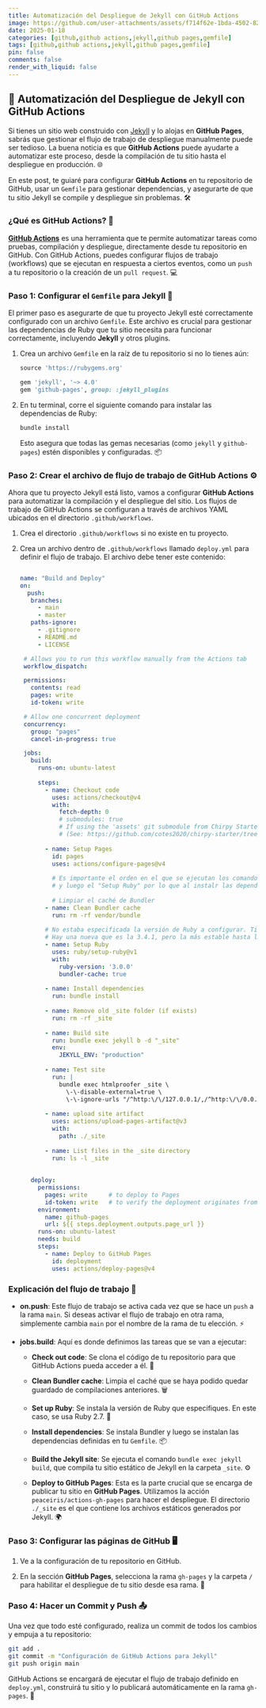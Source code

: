 ```yaml
---
title: Automatización del Despliegue de Jekyll con GitHub Actions
image: https://github.com/user-attachments/assets/f714f62e-1bda-4502-8290-ddb5e72cfe5e
date: 2025-01-18
categories: [github,github actions,jekyll,github pages,gemfile]
tags: [github,github actions,jekyll,github pages,gemfile]
pin: false
comments: false
render_with_liquid: false
---
```



## 🚀 Automatización del Despliegue de Jekyll con GitHub Actions

Si tienes un sitio web construido con [Jekyll](https://jekyllrb.com/) y lo alojas en **GitHub Pages**, sabrás que gestionar el flujo de trabajo de despliegue manualmente puede ser tedioso. La buena noticia es que **GitHub Actions** puede ayudarte a automatizar este proceso, desde la compilación de tu sitio hasta el despliegue en producción. 🌐

En este post, te guiaré para configurar **GitHub Actions** en tu repositorio de GitHub, usar un `Gemfile` para gestionar dependencias, y asegurarte de que tu sitio Jekyll se compile y despliegue sin problemas. 🛠️

### ¿Qué es GitHub Actions? 🤔

[**GitHub Actions**](https://github.com/features/actions) es una herramienta que te permite automatizar tareas como pruebas, compilación y despliegue, directamente desde tu repositorio en GitHub. Con GitHub Actions, puedes configurar flujos de trabajo (workflows) que se ejecutan en respuesta a ciertos eventos, como un `push` a tu repositorio o la creación de un `pull request`. 💻

### Paso 1: Configurar el `Gemfile` para Jekyll 📄

El primer paso es asegurarte de que tu proyecto Jekyll esté correctamente configurado con un archivo `Gemfile`. Este archivo es crucial para gestionar las dependencias de Ruby que tu sitio necesita para funcionar correctamente, incluyendo **Jekyll** y otros plugins.

1. Crea un archivo `Gemfile` en la raíz de tu repositorio si no lo tienes aún:

   ```ruby
   source 'https://rubygems.org'

   gem 'jekyll', '~> 4.0'
   gem 'github-pages', group: :jekyll_plugins
   ```

2. En tu terminal, corre el siguiente comando para instalar las dependencias de Ruby:

   ```bash
   bundle install
   ```

   Esto asegura que todas las gemas necesarias (como `jekyll` y `github-pages`) estén disponibles y configuradas. 📦

### Paso 2: Crear el archivo de flujo de trabajo de GitHub Actions ⚙️

Ahora que tu proyecto Jekyll está listo, vamos a configurar **GitHub Actions** para automatizar la compilación y el despliegue del sitio. Los flujos de trabajo de GitHub Actions se configuran a través de archivos YAML ubicados en el directorio `.github/workflows`.

1. Crea el directorio `.github/workflows` si no existe en tu proyecto.

2. Crea un archivo dentro de `.github/workflows` llamado `deploy.yml` para definir el flujo de trabajo. El archivo debe tener este contenido:

   ```yaml
   
   name: "Build and Deploy"
   on:
     push:
      branches:
        - main
        - master
      paths-ignore:
        - .gitignore
        - README.md
        - LICENSE

    # Allows you to run this workflow manually from the Actions tab
    workflow_dispatch:

    permissions:
      contents: read
      pages: write
      id-token: write

    # Allow one concurrent deployment
    concurrency:
      group: "pages"
      cancel-in-progress: true

    jobs:
      build:
        runs-on: ubuntu-latest
    
        steps:
          - name: Checkout code
            uses: actions/checkout@v4
            with:
              fetch-depth: 0
              # submodules: true
              # If using the 'assets' git submodule from Chirpy Starter, uncomment above
              # (See: https://github.com/cotes2020/chirpy-starter/tree/main/assets)
    
          - name: Setup Pages
            id: pages
            uses: actions/configure-pages@v4
            
            # Es importante el orden en el que se ejecutan los comandos. Uno de los errores que había era porque primero hacía "Install dependencies"
            # y luego el "Setup Ruby" por lo que al instalr las dependencias no estaba Ruby contemplado
    
            # Limpiar el caché de Bundler
          - name: Clean Bundler cache
            run: rm -rf vendor/bundle
    
          # No estaba especificada la versión de Ruby a configurar. Tiene que coincidir con la del archivo Gemfile.
          # Hay una nueva que es la 3.4.1, pero la más estable hasta la fecha es la 3.0.0 Importante ponerlo entre comillas.
          - name: Setup Ruby
            uses: ruby/setup-ruby@v1
            with:
              ruby-version: '3.0.0'
              bundler-cache: true
            
          - name: Install dependencies
            run: bundle install
            
          - name: Remove old _site folder (if exists)
            run: rm -rf _site
    
          - name: Build site
            run: bundle exec jekyll b -d "_site"
            env:
              JEKYLL_ENV: "production"
    
          - name: Test site
            run: |
              bundle exec htmlproofer _site \
                \-\-disable-external=true \
                \-\-ignore-urls "/^http:\/\/127.0.0.1/,/^http:\/\/0.0.0.0/,/^http:\/\/localhost/"
    
          - name: upload site artifact
            uses: actions/upload-pages-artifact@v3
            with:
              path: ./_site
              
          - name: List files in the _site directory
            run: ls -l _site
              
    
      deploy:
        permissions:
          pages: write      # to deploy to Pages
          id-token: write   # to verify the deployment originates from an appropriate source
        environment:
          name: github-pages
          url: ${{ steps.deployment.outputs.page_url }}
        runs-on: ubuntu-latest
        needs: build
        steps:
          - name: Deploy to GitHub Pages
            id: deployment
            uses: actions/deploy-pages@v4
   ```

### Explicación del flujo de trabajo 📝

- **on.push**: Este flujo de trabajo se activa cada vez que se hace un `push` a la rama `main`. Si deseas activar el flujo de trabajo en otra rama, simplemente cambia `main` por el nombre de la rama de tu elección. ⚡

- **jobs.build**: Aquí es donde definimos las tareas que se van a ejecutar:
  
  - **Check out code**: Se clona el código de tu repositorio para que GitHub Actions pueda acceder a él. 🔄
 
  - **Clean Bundler cache**: Limpia el caché que se haya podido quedar guardado de compilaciones anteriores. 🗑️
  
  - **Set up Ruby**: Se instala la versión de Ruby que especifiques. En este caso, se usa Ruby 2.7. 💎
  
  - **Install dependencies**: Se instala Bundler y luego se instalan las dependencias definidas en tu `Gemfile`. 📦
  
  - **Build the Jekyll site**: Se ejecuta el comando `bundle exec jekyll build`, que compila tu sitio estático de Jekyll en la carpeta `_site`. ⚙️
  
  - **Deploy to GitHub Pages**: Esta es la parte crucial que se encarga de publicar tu sitio en **GitHub Pages**. Utilizamos la acción `peaceiris/actions-gh-pages` para hacer el despliegue. El directorio `./_site` es el que contiene los archivos estáticos generados por Jekyll. 🌍

### Paso 3: Configurar las páginas de GitHub 🖥️

1. Ve a la configuración de tu repositorio en GitHub.

2. En la sección **GitHub Pages**, selecciona la rama `gh-pages` y la carpeta `/` para habilitar el despliegue de tu sitio desde esa rama. 🚀

### Paso 4: Hacer un Commit y Push 📤

Una vez que todo esté configurado, realiza un commit de todos los cambios y empuja a tu repositorio:

```bash
git add .
git commit -m "Configuración de GitHub Actions para Jekyll"
git push origin main
```

GitHub Actions se encargará de ejecutar el flujo de trabajo definido en `deploy.yml`, construirá tu sitio y lo publicará automáticamente en la rama `gh-pages`. 🎉
